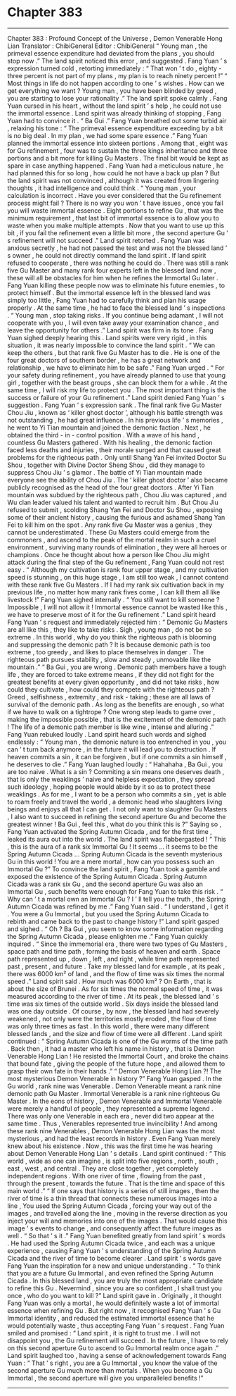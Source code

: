
# Chapter 383


---

Chapter 383 : Profound Concept of the Universe , Demon Venerable Hong Lian
Translator :
ChibiGeneral
Editor :
ChibiGeneral
“ Young man , the primeval essence expenditure had deviated from the plans , you should stop now .” The land spirit noticed this error , and suggested .
Fang Yuan ’ s expression turned cold , retorting immediately : “ That won ’ t do , eighty - three percent is not part of my plans , my plan is to reach ninety percent !”
“ Most things in life do not happen according to one ’ s wishes . How can we get everything we want ? Young man , you have been blinded by greed , you are starting to lose your rationality .” The land spirit spoke calmly .
Fang Yuan cursed in his heart , without the land spirit ’ s help , he could not use the immortal essence . Land spirit was already thinking of stopping , Fang Yuan had to convince it .
“ Ba Gui .” Fang Yuan breathed out some turbid air , relaxing his tone : “ The primeval essence expenditure exceeding by a bit is no big deal . In my plan , we had some spare essence .”
Fang Yuan planned the immortal essence into sixteen portions .
Among that , eight was for Gu refinement , four was to sustain the three kings inheritance and three portions and a bit more for killing Gu Masters . The final bit would be kept as spare in case anything happened .
Fang Yuan had a meticulous nature , he had planned this for so long , how could he not have a back up plan ?
But the land spirit was not convinced , although it was created from lingering thoughts , it had intelligence and could think .
“ Young man , your calculation is incorrect . Have you ever considered that the Gu refinement process might fail ? There is no way you won ’ t have issues , once you fail you will waste immortal essence . Eight portions to refine Gu , that was the minimum requirement , that last bit of immortal essence is to allow you to waste when you make multiple attempts . Now that you want to use up this bit , if you fail the refinement even a little bit more , the second aperture Gu ’ s refinement will not succeed .” Land spirit retorted .
Fang Yuan was anxious secretly , he had not passed the test and was not the blessed land ’ s owner , he could not directly command the land spirit .
If land spirit refused to cooperate , there was nothing he could do .
There was still a rank five Gu Master and many rank four experts left in the blessed land now , these will all be obstacles for him when he refines the Immortal Gu later .
Fang Yuan killing these people now was to eliminate his future enemies , to protect himself .
But the immortal essence left in the blessed land was simply too little , Fang Yuan had to carefully think and plan his usage properly . At the same time , he had to face the blessed land ’ s inspections .
“ Young man , stop taking risks . If you continue being adamant , I will not cooperate with you , I will even take away your examination chance , and leave the opportunity for others .” Land spirit was firm in its tone .
Fang Yuan sighed deeply hearing this .
Land spirits were very rigid , in this situation , it was nearly impossible to convince the land spirit .
“ We can keep the others , but that rank five Gu Master has to die . He is one of the four great doctors of southern border , he has a great network and relationship , we have to eliminate him to be safe .” Fang Yuan urged .
“ For your safety during refinement , you have already planned to use that young girl , together with the beast groups , she can block them for a while . At the same time , I will risk my life to protect you . The most important thing is the success or failure of your Gu refinement .” Land spirit denied Fang Yuan ’ s suggestion .
Fang Yuan ’ s expression sank .
The final rank five Gu Master Chou Jiu , known as ‘ killer ghost doctor ’, although his battle strength was not outstanding , he had great influence .
In his previous life ’ s memories , he went to Yi Tian mountain and joined the demonic faction . Next , he obtained the third - in - control position . With a wave of his hand , countless Gu Masters gathered .
With his healing , the demonic faction faced less deaths and injuries , their morale surged and that caused great problems for the righteous path .
Only until Shang Yan Fei invited Doctor Su Shou , together with Divine Doctor Sheng Shou , did they manage to suppress Chou Jiu ’ s glamor .
The battle of Yi Tian mountain made everyone see the ability of Chou Jiu . The ‘ killer ghost doctor ’ also became publicly recognised as the head of the four great doctors .
After Yi Tian mountain was subdued by the righteous path , Chou Jiu was captured , and Wu clan leader valued his talent and wanted to recruit him . But Chou Jiu refused to submit , scolding Shang Yan Fei and Doctor Su Shou , exposing some of their ancient history , causing the furious and ashamed Shang Yan Fei to kill him on the spot .
Any rank five Gu Master was a genius , they cannot be underestimated .
These Gu Masters could emerge from the commoners , and ascend to the peak of the mortal realm in such a cruel environment , surviving many rounds of elimination , they were all heroes or champions .
Once he thought about how a person like Chou Jiu might attack during the final step of the Gu refinement , Fang Yuan could not rest easy .
“ Although my cultivation is rank four upper stage , and my cultivation speed is stunning , on this huge stage , I am still too weak , I cannot contend with these rank five Gu Masters . If I had my rank six cultivation back in my previous life , no matter how many rank fives come , I can kill them all like livestock !” Fang Yuan sighed internally .
“ You still want to kill someone ? Impossible , I will not allow it ! Immortal essence cannot be wasted like this , we have to preserve most of it for the Gu refinement .” Land spirit heard Fang Yuan ’ s request and immediately rejected him : “ Demonic Gu Masters are all like this , they like to take risks . Sigh , young man , do not be so extreme . In this world , why do you think the righteous path is blooming and suppressing the demonic path ? It is because demonic path is too extreme , too greedy , and likes to place themselves in danger . The righteous path pursues stability , slow and steady , unmovable like the mountain .”
“ Ba Gui , you are wrong . Demonic path members have a tough life , they are forced to take extreme means , if they did not fight for the greatest benefits at every given opportunity , and did not take risks , how could they cultivate , how could they compete with the righteous path ? Greed , selfishness , extremity , and risk - taking ; these are all laws of survival of the demonic path . As long as the benefits are enough , so what if we have to walk on a tightrope ? One wrong step leads to game over , making the impossible possible , that is the excitement of the demonic path ! The life of a demonic path member is like wine , intense and alluring .” Fang Yuan rebuked loudly .
Land spirit heard such words and sighed endlessly : “ Young man , the demonic nature is too entrenched in you , you can ’ t turn back anymore , in the future it will lead you to destruction .
If heaven commits a sin , it can be forgiven , but if one commits a sin himself , he deserves to die
.”
Fang Yuan laughed loudly : “ Hahahaha , Ba Gui , you are too naive . What is a sin ? Commiting a sin means one deserves death , that is only the weaklings ’ naive and helpless expectation , they spread such ideology , hoping people would abide by it so as to protect these weaklings . As for me , I want to be a person who commits a sin , yet is able to roam freely and travel the world , a demonic head who slaughters living beings and enjoys all that I can get . I not only want to slaughter Gu Masters , I also want to succeed in refining the second aperture Gu and become the greatest winner ! Ba Gui , feel this , what do you think this is ?”
Saying so , Fang Yuan activated the Spring Autumn Cicada , and for the first time , leaked its aura out into the world .
The land spirit was flabbergasted !
“ This , this is the aura of a rank six Immortal Gu ! It seems … it seems to be the Spring Autumn Cicada … Spring Autumn Cicada is the seventh mysterious Gu in this world ! You are a mere mortal , how can you possess such an Immortal Gu ?”
To convince the land spirit , Fang Yuan took a gamble and exposed the existence of the Spring Autumn Cicada .
Spring Autumn Cicada was a rank six Gu , and the second aperture Gu was also an Immortal Gu , such benefits were enough for Fang Yuan to take this risk .
“ Why can ’ t a mortal own an Immortal Gu ? I ’ ll tell you the truth , the Spring Autumn Cicada was refined by me .” Fang Yuan said .
“ I understand , I get it . You were a Gu Immortal , but you used the Spring Autumn Cicada to rebirth and came back to the past to change history !” Land spirit gasped and sighed .
“ Oh ? Ba Gui , you seem to know some information regarding the Spring Autumn Cicada , please enlighten me .” Fang Yuan quickly inquired .
“ Since the immemorial era , there were two types of Gu Masters , space path and time path , forming the basis of heaven and earth . Space path represented up , down , left , and right , while time path represented past , present , and future . Take my blessed land for example , at its peak , there was 6000 km² of land , and the flow of time was six times the normal speed .” Land spirit said .
How much was 6000 km² ? On Earth , that is about the size of Brunei .
As for six times the normal speed of time , it was measured according to the river of time .
At its peak , the blessed land ’ s time was six times of the outside world . Six days inside the blessed land was one day outside .
Of course , by now , the blessed land had severely weakened , not only were the territories mostly eroded , the flow of time was only three times as fast .
In this world , there were many different blessed lands , and the size and flow of time were all different .
Land spirit continued : “ Spring Autumn Cicada is one of the Gu worms of the time path . Back then , it had a master who left his name in history , that is Demon Venerable Hong Lian ! He resisted the Immortal Court , and broke the chains that bound fate , giving the people of the future hope , and allowed them to grasp their own fate in their hands .”
“ Demon Venerable Hong Lian ?! The most mysterious Demon Venerable in history ?” Fang Yuan gasped .
In the Gu world , rank nine was Venerable .
Demon Venerable meant a rank nine demonic path Gu Master . Immortal Venerable is a rank nine righteous Gu Master .
In the eons of history , Demon Venerable and Immortal Venerable were merely a handful of people , they represented a supreme legend . There was only one Venerable in each era , never did two appear at the same time . Thus , Venerables represented true invincibility !
And among these rank nine Venerables , Demon Venerable Hong Lian was the most mysterious , and had the least records in history . Even Fang Yuan merely knew about his existence .
Now , this was the first time he was hearing about Demon Venerable Hong Lian ’ s details .
Land spirit continued : “ This world , wide as one can imagine , is split into five regions , north , south , east , west , and central . They are close together , yet completely independent regions . With one river of time , flowing from the past , through the present , towards the future . That is the time and space of this main world .”
“ If one says that history is a series of still images , then the river of time is a thin thread that connects these numerous images into a line , You used the Spring Autumn Cicada , forcing your way out of the images , and travelled along the line , moving in the reverse direction as you inject your will and memories into one of the images . That would cause this image ’ s events to change , and consequently affect the future images as well .
“ So that ’ s it .” Fang Yuan benefited greatly from land spirit ’ s words .
He had used the Spring Autumn Cicada twice , and each was a unique experience , causing Fang Yuan ’ s understanding of the Spring Autumn Cicada and the river of time to become clearer .
Land spirit ’ s words gave Fang Yuan the inspiration for a new and unique understanding .
“ To think that you are a future Gu Immortal , and even refined the Spring Autumn Cicada . In this blessed land , you are truly the most appropriate candidate to refine this Gu . Nevermind , since you are so confident , I shall trust you once , who do you want to kill ?” Land spirit gave in .
Originally , it thought Fang Yuan was only a mortal , he would definitely waste a lot of immortal essence when refining Gu .
But right now , it recognised Fang Yuan ’ s Gu Immortal identity , and reduced the estimated immortal essence that he would potentially waste , thus accepting Fang Yuan ’ s request .
Fang Yuan smiled and promised : “ Land spirit , it is right to trust me . I will not disappoint you , the Gu refinement will succeed . In the future , I have to rely on this second aperture Gu to ascend to Gu Immortal realm once again .”
Land spirit laughed too , having a sense of acknowledgement towards Fang Yuan : “ That ’ s right , you are a Gu Immortal , you know the value of the second aperture Gu much more than mortals . When you become a Gu Immortal , the second aperture will give you unparalleled benefits !”

---

